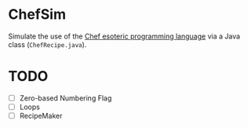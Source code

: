 # ChefSim
Simulate the use of the [Chef esoteric programming language](http://www.dangermouse.net/esoteric/chef.html) via a Java class (`ChefRecipe.java`).

# TODO
- [ ] Zero-based Numbering Flag
- [ ] Loops
- [ ] RecipeMaker